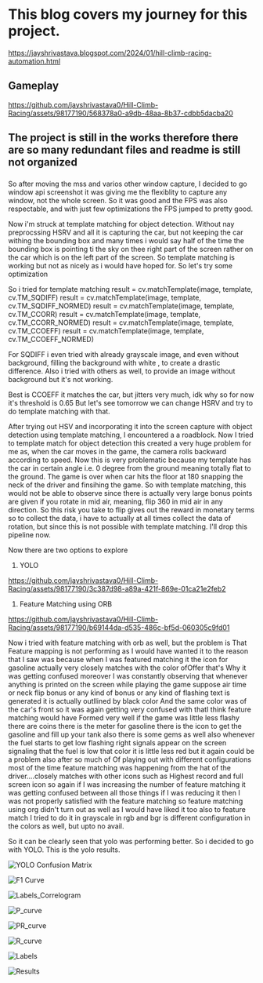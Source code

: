 # This blog covers my journey for this project.
https://jayshrivastava.blogspot.com/2024/01/hill-climb-racing-automation.html 


## Gameplay

https://github.com/jayshrivastava0/Hill-Climb-Racing/assets/98177190/568378a0-a9db-48aa-8b37-cdbb5dacba20



###
## The project is still in the works therefore there are so many redundant files and readme is still not organized
###

So after moving the mss and varios other window capture, I decided to go window api screenshot
it was giving me the flexiblity to capture any window, not the whole screen. So it was good and the FPS was also
respectable, and with just few optimizations the FPS jumped to pretty good.



Now i'm struck at template matching for object detection. Without nay preprocssing HSRV and all it is capturing the car,
but not keeping the car withing the bounding box and many times i would say half of the time the bounding box is 
pointing ti the sky on thee right part of the screen rather on the car which is on the left part of the screen.
So template matching is working but not as nicely as i would have hoped for. So let's try some optimization


So i tried for template matching
result = cv.matchTemplate(image, template, cv.TM_SQDIFF)
result = cv.matchTemplate(image, template, cv.TM_SQDIFF_NORMED)
result = cv.matchTemplate(image, template, cv.TM_CCORR)
result = cv.matchTemplate(image, template, cv.TM_CCORR_NORMED)
result = cv.matchTemplate(image, template, cv.TM_CCOEFF)
result = cv.matchTemplate(image, template, cv.TM_CCOEFF_NORMED)



For SQDIFF i even tried with already grayscale image, and even without background, filling the background with white , to create a drastic difference. 
Also i tried with others as well, to provide an image without background but it's not working.

Best is CCOEFF it matches the car, but jitters very much, idk why so for now it's threshold is 0.65
But let's see tomorrow we can change HSRV and try to do template matching with that.











After trying out HSV and incorporating it into the screen capture with object detection using template matching, I encountered a a roadblock. Now I tried to template match for object detection this created a very huge problem for me as, when the car moves in the game, the camera rolls backward according to speed. Now this is very problematic because my template has the car in certain angle i.e. 0 degree from the ground meaning totally flat to the ground. The game is over when car hits the floor at 180 snapping the neck of the driver and finsihing the game. So with template matching, this would not be able to observe since there is actually very large bonus points are given if you rotate in mid air, meaning, flip 360 in mid air in any direction. So this risk you take to flip gives out the reward in monetary terms so to collect the data, i have to actually at all times collect the data of rotation, but since this is not possible with template matching. I'll drop this pipeline now. 

Now there are two options to explore
1. YOLO

https://github.com/jayshrivastava0/Hill-Climb-Racing/assets/98177190/3c387d98-a89a-421f-869e-01ca21e2feb2


   
1. Feature Matching using ORB

https://github.com/jayshrivastava0/Hill-Climb-Racing/assets/98177190/b69144da-d535-486c-bf5d-060305c9fd01





Now i tried with feature matching with orb as well, but the problem is That Feature mapping is not performing as I would have wanted it to the reason that I saw was because when I was featured matching it the icon for gasoline actually very closely matches with the color ofOffer that's Why it was getting confused moreover I was constantly observing that whenever anything is printed on the screen while playing the game suppose air time or neck flip bonus or any kind of bonus or any kind of flashing text is generated it is actually outllined by black color And the same color was of the car's front so it was again getting very confused with thatI think feature matching would have Formed very well if the game was little less flashy there are coins there is the meter for gasoline there is the icon to get the gasoline and fill up your tank also there is some gems as well also whenever the fuel starts to get low flashing right signals appear on the screen signaling that the fuel is low that color it is little less red but it again could be a problem also after so much of Of playing out with different configurations most of the time feature matching was happening from the hat of the driver....closely matches with other icons such as Highest record and full screen icon so again if I was increasing the number of feature matching it was getting confused between all those things if I was reducing it then I was not properly satisfied with the feature matching so feature matching using org didn't turn out as well as I would have liked it too also to feature match I tried to do it in grayscale in rgb and bgr is different configuration in the colors as well, but upto no avail.



So it can be clearly seen that yolo was performing better. So i decided to go with YOLO.
This is the yolo results.


![YOLO Confusion Matrix](https://github.com/jayshrivastava0/Hill-Climb-Racing/blob/main/yolo_results/confusion_matrix.png)


![F1 Curve](https://github.com/jayshrivastava0/Hill-Climb-Racing/blob/main/yolo_results/F1_curve.png)


![Labels_Correlogram](https://github.com/jayshrivastava0/Hill-Climb-Racing/blob/main/yolo_results/labels_correlogram.jpg)



![P_curve](https://github.com/jayshrivastava0/Hill-Climb-Racing/blob/main/yolo_results/P_curve.png)


![PR_curve](https://github.com/jayshrivastava0/Hill-Climb-Racing/blob/main/yolo_results/PR_curve.png)


![R_curve](https://github.com/jayshrivastava0/Hill-Climb-Racing/blob/main/yolo_results/R_curve.png)

![Labels](https://github.com/jayshrivastava0/Hill-Climb-Racing/blob/main/yolo_results/labels.jpg)

![Results](https://github.com/jayshrivastava0/Hill-Climb-Racing/blob/main/yolo_results/results.png)





